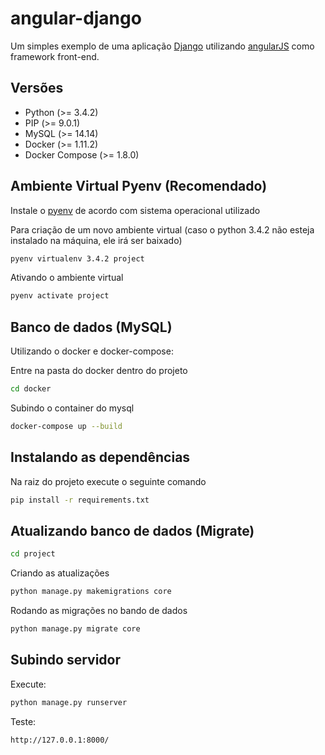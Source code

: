 # angular-django

Um simples exemplo de uma aplicação [Django](https://www.djangoproject.com/) utilizando [angularJS](https://angularjs.org/) como framework front-end.

## Versões

- Python (>= 3.4.2)
- PIP (>= 9.0.1)
- MySQL (>= 14.14)
- Docker (>= 1.11.2)
- Docker Compose (>= 1.8.0)

## Ambiente Virtual Pyenv (Recomendado)

Instale o [pyenv](https://github.com/pyenv/pyenv) de acordo com sistema operacional utilizado

Para criação de um novo ambiente virtual (caso o python 3.4.2 não esteja instalado na máquina, ele irá ser baixado)
```bash
pyenv virtualenv 3.4.2 project
```

Ativando o ambiente virtual
```bash
pyenv activate project
```

## Banco de dados (MySQL)

Utilizando o docker e docker-compose:

Entre na pasta do docker dentro do projeto
```bash
cd docker
```
Subindo o container do mysql
```bash
docker-compose up --build
```

## Instalando as dependências 

Na raiz do projeto execute o seguinte comando 

```bash
pip install -r requirements.txt
```

## Atualizando banco de dados (Migrate)

```bash
cd project
```
Criando as atualizações
```bash
python manage.py makemigrations core
```
Rodando as migrações no bando de dados
```bash
python manage.py migrate core
```

## Subindo servidor

Execute: 

```bash
python manage.py runserver
```

Teste:
```bash
http://127.0.0.1:8000/
```




